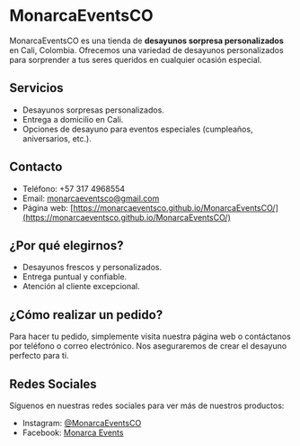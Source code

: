 # MonarcaEventsCO

MonarcaEventsCO es una tienda de **desayunos sorpresa personalizados** en Cali, Colombia. Ofrecemos una variedad de desayunos personalizados para sorprender a tus seres queridos en cualquier ocasión especial.

## Servicios

- Desayunos sorpresas personalizados.
- Entrega a domicilio en Cali.
- Opciones de desayuno para eventos especiales (cumpleaños, aniversarios, etc.).

## Contacto

- Teléfono: +57 317 4968554
- Email: monarcaeventsco@gmail.com
- Página web: [https://monarcaeventsco.github.io/MonarcaEventsCO/](https://monarcaeventsco.github.io/MonarcaEventsCO/)

## ¿Por qué elegirnos?

- Desayunos frescos y personalizados.
- Entrega puntual y confiable.
- Atención al cliente excepcional.

## ¿Cómo realizar un pedido?

Para hacer tu pedido, simplemente visita nuestra página web o contáctanos por teléfono o correo electrónico. Nos aseguraremos de crear el desayuno perfecto para ti.

## Redes Sociales

Síguenos en nuestras redes sociales para ver más de nuestros productos:
- Instagram: [@MonarcaEventsCO](https://instagram.com/monarcaeventsco)
- Facebook: [Monarca Events](https://www.facebook.com/profile.php?id=61571962794072)
